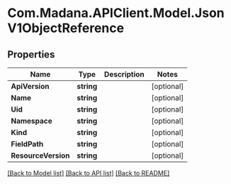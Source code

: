 
# Com.Madana.APIClient.Model.JsonV1ObjectReference

## Properties

Name | Type | Description | Notes
------------ | ------------- | ------------- | -------------
**ApiVersion** | **string** |  | [optional] 
**Name** | **string** |  | [optional] 
**Uid** | **string** |  | [optional] 
**Namespace** | **string** |  | [optional] 
**Kind** | **string** |  | [optional] 
**FieldPath** | **string** |  | [optional] 
**ResourceVersion** | **string** |  | [optional] 

[[Back to Model list]](../README.md#documentation-for-models)
[[Back to API list]](../README.md#documentation-for-api-endpoints)
[[Back to README]](../README.md)

